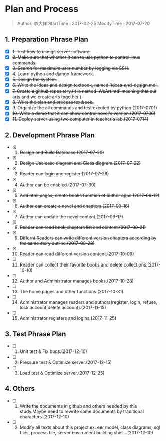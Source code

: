 # Plan and Process
> Author: 李大祥
StartTime : 2017-02-25
ModifyTime :  2017-07-20

## 1. Preparation Phrase Plan
+ [x] ~~1. Test how to use git server software.~~
+ [x] ~~2. Make sure that whether it can to use python to control linux commands.~~
+ [x] ~~3. Search for maximum user number by logging via SSH.~~
+ [x] ~~4. Learn python and django framework.~~
+ [x] ~~5. Design the system.~~
+ [x] ~~6. Write the ideas and design textbook, named 'ideas-and-design.md'.~~
+ [x] ~~7. Create a github repository.(It is named 'WeArt.md' meaning that our arts and we create arts together.)~~
+ [x] ~~8. Write the plan and process textbook.~~
+ [x] ~~9. Organize the all commands and test excuted by python.(2017-0701)~~
+ [x] ~~10. Write a demo that it can show control novel's version.(2017-0706)~~
+ [x] ~~11. Deploy server using two computer in teacher's lab.(2017-0714)~~

## 2. Development Phrase Plan
+ [x] 1. ~~Design and Build Database.(2017-07-20)~~
+ [x] 2. ~~Design Use case diagram and Class diagram.(2017-07-22)~~
+ [x] 3. ~~Reader can login and register.(2017-07-26)~~
+ [x] 4. ~~Author can be enabled.(2017-07-30)~~
+ [x] 5. ~~Add html pages, create books function of author apps.(2017-08-12)~~
+ [x] 6. ~~Author can create a novel and chapters.(2017-09-16)~~
+ [x] 7. ~~Author can update the novel content.(2017-09-17)~~
+ [x] 8. ~~Reader can read book,chapters list and content.(2017-09-21)~~
+ [x] 9. ~~Differnt Readers can write different version chapters according by the same story outline.(2017-09-28)~~
+ [x] 10. ~~Reader can read different version content.(2017-10-09)~~
+ [ ] 11. Reader can collect their favorite books and delete collections.(2017-10-10)
+ [ ] 12. Author and Administrator manages books.(2017-10-28)
+ [ ] 13. The home pages and other functions.(2017-10-31)
+ [ ] 14. Administrator manages readers and authors(register, login, refuse, lock account,delete account).(2017-11-15)
+ [ ] 15.  Administrator registers and logins.(2017-11-25)

## 3. Test Phrase Plan
+ [ ] 1. Unit test & Fix bugs.(2017-12-10)
+ [ ] 2. Pressure test & Optimize server.(2017-12-15)
+ [ ] 3. Load test & Optimize server.(2017-12-25)

## 4. Others
+ [ ] 1. Write the documents in github and others needed by this study.Maybe need to rewrite some documents by traditional characters.(2017-12-10)
+ [ ] 2. Modify all texts about this project.ex: eer model, class diagrams, sql files, process file, server enviroment building shell...(2017-12-10)
